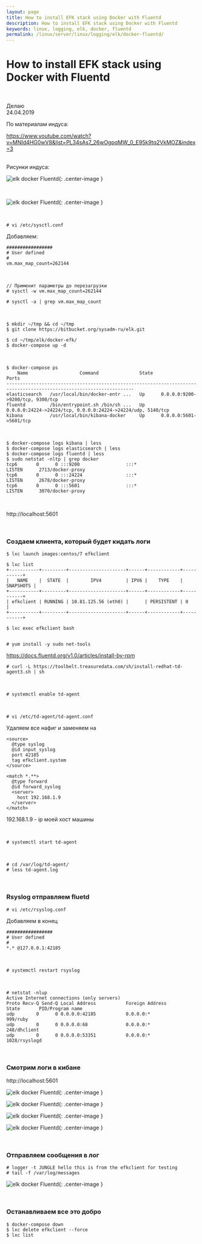 ```yaml
---
layout: page
title: How to install EFK stack using Docker with Fluentd
description: How to install EFK stack using Docker with Fluentd
keywords: linux, logging, elk, docker, fluentd
permalink: /linux/server/linux/logging/elk/docker-fluentd/
---
```


# How to install EFK stack using Docker with Fluentd

<br/>

Делаю  
24.04.2019

По материалам индуса:

https://www.youtube.com/watch?v=MNId4HG0wV8&list=PL34sAs7_26wOgpqMW_0_E95k9tq2VkMOZ&index=3

<br/>
Рисунки индуса:
<br/>

![elk docker Fluentd](/img/server/linux/logging/elk/intall/elk-docker-fluentd-01.png 'elk docker Fluentd'){: .center-image }

<br/>

![elk docker Fluentd](/img/server/linux/logging/elk/intall/elk-docker-fluentd-02.png 'elk docker Fluentd'){: .center-image }

<br/>

    # vi /etc/sysctl.conf

Добавляем:

```
#################
# User defined
#
vm.max_map_count=262144
```

<br/>

    // Применит параметры до перезагрузки
    # sysctl -w vm.max_map_count=262144

    # sysctl -a | grep vm.max_map_count

<br/>

    $ mkdir ~/tmp && cd ~/tmp
    $ git clone https://bitbucket.org/sysadm-ru/elk.git

    $ cd ~/tmp/elk/docker-efk/
    $ docker-compose up -d

<br/>

    $ docker-compose ps
        Name                   Command               State                              Ports
    ---------------------------------------------------------------------------------------------------------------------
    elasticsearch   /usr/local/bin/docker-entr ...   Up      0.0.0.0:9200->9200/tcp, 9300/tcp
    fluentd         /bin/entrypoint.sh /bin/sh ...   Up      0.0.0.0:24224->24224/tcp, 0.0.0.0:24224->24224/udp, 5140/tcp
    kibana          /usr/local/bin/kibana-docker     Up      0.0.0.0:5601->5601/tcp

<br/>

    $ docker-compose logs kibana | less
    $ docker-compose logs elasticsearch | less
    $ docker-compose logs fluentd | less
    $ sudo netstat -nltp | grep docker
    tcp6       0      0 :::9200                 :::*                    LISTEN      2713/docker-proxy
    tcp6       0      0 :::24224                :::*                    LISTEN      2678/docker-proxy
    tcp6       0      0 :::5601                 :::*                    LISTEN      3070/docker-proxy

<br/>

http://localhost:5601

<br/>

### Создаем клиента, который будет кидать логи

    $ lxc launch images:centos/7 efkclient

    $ lxc list
    +-----------+---------+---------------------+------+------------+-----------+
    |   NAME    |  STATE  |        IPV4         | IPV6 |    TYPE    | SNAPSHOTS |
    +-----------+---------+---------------------+------+------------+-----------+
    | efkclient | RUNNING | 10.81.125.56 (eth0) |      | PERSISTENT | 0         |
    +-----------+---------+---------------------+------+------------+-----------+

    $ lxc exec efkclient bash


    # yum install -y sudo net-tools

https://docs.fluentd.org/v1.0/articles/install-by-rpm

    # curl -L https://toolbelt.treasuredata.com/sh/install-redhat-td-agent3.sh | sh

<br/>

    # systemctl enable td-agent

<br/>

    # vi /etc/td-agent/td-agent.conf

Удаляем все нафиг и заменяем на

```
<source>
  @type syslog
  @id input_syslog
  port 42185
  tag efkclient.system
</source>

<match *.**>
  @type forward
  @id forward_syslog
  <server>
    host 192.168.1.9
  </server>
</match>
```

192.168.1.9 - ip моей хост машины

<br/>

    # systemctl start td-agent

<br/>

    # cd /var/log/td-agent/
    # less td-agent.log

<br/>

### Rsyslog отправляем fluetd

    # vi /etc/rsyslog.conf

Добавляем в конец

```
#################
# User defined
#
*.* @127.0.0.1:42185
```

<br/>

    # systemctl restart rsyslog

<br/>

    # netstat -nlup
    Active Internet connections (only servers)
    Proto Recv-Q Send-Q Local Address           Foreign Address         State       PID/Program name
    udp        0      0 0.0.0.0:42185           0.0.0.0:*                           999/ruby
    udp        0      0 0.0.0.0:68              0.0.0.0:*                           248/dhclient
    udp        0      0 0.0.0.0:53351           0.0.0.0:*                           1028/rsyslogd

<br/>

### Смотрим логи в кибане

http://localhost:5601

![elk docker Fluentd](/img/server/linux/logging/elk/intall/elk-docker-fluentd-03.png 'elk docker Fluentd'){: .center-image }

![elk docker Fluentd](/img/server/linux/logging/elk/intall/elk-docker-fluentd-04.png 'elk docker Fluentd'){: .center-image }

![elk docker Fluentd](/img/server/linux/logging/elk/intall/elk-docker-fluentd-05.png 'elk docker Fluentd'){: .center-image }

![elk docker Fluentd](/img/server/linux/logging/elk/intall/elk-docker-fluentd-06.png 'elk docker Fluentd'){: .center-image }

<br/>

### Отправляем сообщения в лог

    # logger -t JUNGLE hello this is from the efkclient for testing
    # tail -f /var/log/messages

![elk docker Fluentd](/img/server/linux/logging/elk/intall/elk-docker-fluentd-07.png 'elk docker Fluentd'){: .center-image }

<br/>

### Останавливаем все это добро

    $ docker-compose down
    $ lxc delete efkclient --force
    $ lxc list
